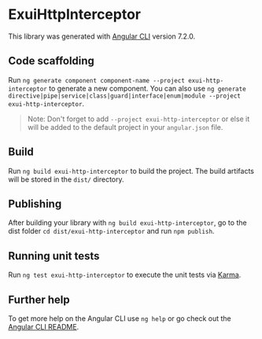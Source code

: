 # ExuiHttpInterceptor

This library was generated with [Angular CLI](https://github.com/angular/angular-cli) version 7.2.0.

## Code scaffolding

Run `ng generate component component-name --project exui-http-interceptor` to generate a new component. You can also use `ng generate directive|pipe|service|class|guard|interface|enum|module --project exui-http-interceptor`.
> Note: Don't forget to add `--project exui-http-interceptor` or else it will be added to the default project in your `angular.json` file. 

## Build

Run `ng build exui-http-interceptor` to build the project. The build artifacts will be stored in the `dist/` directory.

## Publishing

After building your library with `ng build exui-http-interceptor`, go to the dist folder `cd dist/exui-http-interceptor` and run `npm publish`.

## Running unit tests

Run `ng test exui-http-interceptor` to execute the unit tests via [Karma](https://karma-runner.github.io).

## Further help

To get more help on the Angular CLI use `ng help` or go check out the [Angular CLI README](https://github.com/angular/angular-cli/blob/master/README.md).
